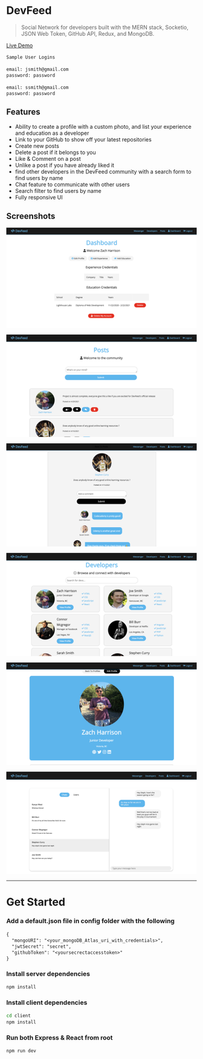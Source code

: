 # DevFeed

> Social Network for developers built with the MERN stack, Socketio, JSON Web Token, GitHub API, Redux, and MongoDB.

[Live Demo](https://dev-feed-social.herokuapp.com/)

```
Sample User Logins

email: jsmith@gmail.com
password: password

email: ssmith@gmail.com
password: password
```

## Features

- Ability to create a profile with a custom photo, and list your experience and education as a developer
- Link to your GitHub to show off your latest repositories
- Create new posts
- Delete a post if it belongs to you
- Like & Comment on a post
- Unlike a post if you have already liked it
- find other developers in the DevFeed community with a search form to find users by name
- Chat feature to communicate with other users
- Search filter to find users by name
- Fully responsive UI

## Screenshots

![Dashboard](./screenshots/dashboard.png)

![New Post](./screenshots/new-post.png)

![Comments](./screenshots/comments.png)

![Developers](./screenshots/developers.png)

![Profile](./screenshots/profile.png)

![Chat](./screenshots/chat.png)

---

# Get Started

### Add a default.json file in config folder with the following

```
{
  "mongoURI": "<your_mongoDB_Atlas_uri_with_credentials>",
  "jwtSecret": "secret",
  "githubToken": "<yoursecrectaccesstoken>"
}
```

### Install server dependencies

```bash
npm install
```

### Install client dependencies

```bash
cd client
npm install
```

### Run both Express & React from root

```bash
npm run dev
```

